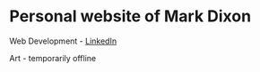 
<h1>Personal website of Mark Dixon</h1>

<p>Web Development - <a href="https://www.linkedin.com/in/mark-dixon-53b9b92/">LinkedIn</a></p>

<p>Art - temporarily offline</p>
